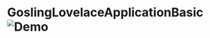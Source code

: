 # GoslingLovelaceApplicationBasic![Demo](https://github.com/PengfeiMiao/GoslingLovelaceApplicationBasic/display/part1_demo.gif)
